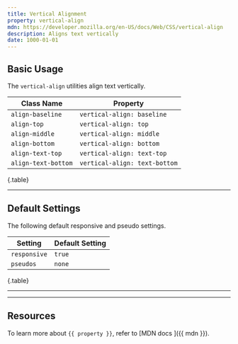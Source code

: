 ```yaml
---
title: Vertical Alignment
property: vertical-align
mdn: https://developer.mozilla.org/en-US/docs/Web/CSS/vertical-align
description: Aligns text vertically
date: 1000-01-01
---
```


## Basic Usage

The `vertical-align` utilities align text vertically.

| Class Name          | Property                      |
| ------------------- | ----------------------------- |
| `align-baseline`    | `vertical-align: baseline`    |
| `align-top`         | `vertical-align: top`         |
| `align-middle`      | `vertical-align: middle`      |
| `align-bottom`      | `vertical-align: bottom`      |
| `align-text-top`    | `vertical-align: text-top`    |
| `align-text-bottom` | `vertical-align: text-bottom` |

{.table}

---

## Default Settings

The following default responsive and pseudo settings.

| Setting      | Default Setting |
| ------------ | --------------- |
| `responsive` | `true`          |
| `pseudos`    | `none`          |

{.table}

---

---

## Resources

To learn more about `{{ property }}`, refer to [MDN docs <i class="far fa-external-link ml-6"></i>]({{ mdn }}).

